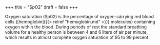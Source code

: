 +++
title = "SpO2"
draft = false
+++

Oxygen saturation (Sp02) is the percentage of oxygen-cárrying red blood cells ([hemoglobin]({{< relref "hemoglobin.md" >}}) molecules) containing oxygen within the blood. During periods of rest the standard breathing volume for a healthy person is between 4 and 6 liters of air per minute, which results in almost complete oxygen saturation of 95 to 99 percent
